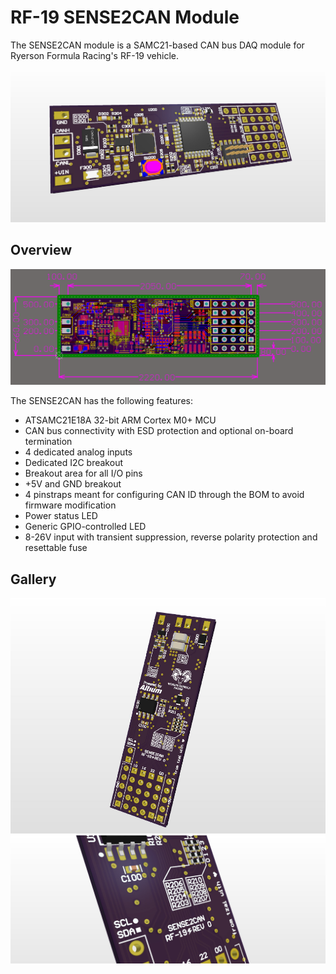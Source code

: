 # RF-19 SENSE2CAN Module
The SENSE2CAN module is a SAMC21-based CAN bus DAQ module for Ryerson Formula Racing's RF-19 vehicle.

![Front render](Images/3D_front.png)

## Overview
![2D view](Images/2D_front.png)

The SENSE2CAN has the following features:
* ATSAMC21E18A 32-bit ARM Cortex M0+ MCU
* CAN bus connectivity with ESD protection and optional on-board termination
* 4 dedicated analog inputs
* Dedicated I2C breakout
* Breakout area for all I/O pins
* +5V and GND breakout
* 4 pinstraps meant for configuring CAN ID through the BOM to avoid firmware modification
* Power status LED
* Generic GPIO-controlled LED
* 8-26V input with transient suppression, reverse polarity protection and resettable fuse

## Gallery
![3D logos](Images/3D_logos.png)
![3D name](Images/3D_name.png)